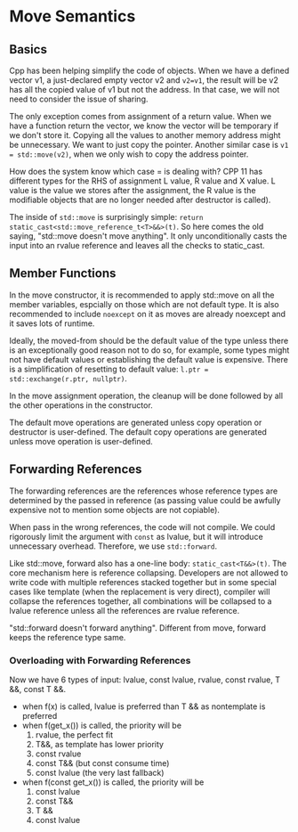 # Move Semantics

## Basics

Cpp has been helping simplify the code of objects. When we have a defined vector v1, a just-declared empty vector v2 and `v2=v1`, the result will be v2 has all the copied value of v1 but not the address. In that case, we will not need to consider the issue of sharing. 

The only exception comes from assignment of a return value. When we have a function return the vector, we know the vector will be temporary if we don't store it. Copying all the values to another memory address might be unnecessary. We want to just copy the pointer. Another similar case is `v1 = std::move(v2)`, when we only wish to copy the address pointer.

How does the system know which case = is dealing with? CPP 11 has different types for the RHS of assignment L value, R value and X value. L value is the value we stores after the assignment, the R value is the modifiable objects that are no longer needed after destructor is called).

The inside of `std::move` is surprisingly simple: `return static_cast<std::move_reference_t<T>&&>(t)`. So here comes the old saying, "std::move doesn't move anything". It only unconditionally casts the input into an rvalue reference and leaves all the checks to static_cast.

## Member Functions

In the move constructor, it is recommended to apply std::move on all the member variables, espcially on those which are not default type. It is also recommended to include `noexcept` on it as moves are already noexcept and it saves lots of runtime. 

Ideally, the moved-from should be the default value of the type unless there is an exceptionally good reason not to do so, for example, some types might not have default values or establishing the default value is expensive. There is a simplification of resetting to default value: `l.ptr = std::exchange(r.ptr, nullptr)`.

In the move assignment operation, the cleanup will be done followed by all the other operations in the constructor.

The default move operations are generated unless copy operation or destructor is user-defined. The default copy operations are generated unless move operation is user-defined.

## Forwarding References

The forwarding references are the references whose reference types are determined by the passed in reference (as passing value could be awfully expensive not to mention some objects are not copiable).

When pass in the wrong references, the code will not compile. We could rigorously limit the argument with `const` as lvalue, but it will introduce unnecessary overhead. Therefore, we use `std::forward`.

Like std::move, forward also has a one-line body: `static_cast<T&&>(t)`. The core mechanism here is reference collapsing. Developers are not allowed to write code with multiple references stacked together but in some special cases like template (when the replacement is very direct), compiler will collapse the references together, all combinations will be collapsed to a lvalue reference unless all the references are rvalue reference. 

"std::forward doesn't forward anything". Different from move, forward keeps the reference type same. 

### Overloading with Forwarding References

Now we have 6 types of input: lvalue, const lvalue, rvalue, const rvalue, T &&, const T &&. 
- when f(x) is called, lvalue is preferred than T && as nontemplate is preferred
- when f(get_x()) is called, the priority will be
  1.  rvalue, the perfect fit
  2.  T&&, as template has lower priority
  3.  const rvalue
  4.  const T&& (but const consume time)
  5.  const lvalue (the very last fallback)
- when f(const get_x()) is called, the priority will be
  1.  const lvalue
  2.  const T&&
  3.  T &&
  4.  const lvalue

